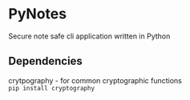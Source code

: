 # PyNotes
Secure note safe cli application written in Python 

## Dependencies
crytpography - for common cryptographic functions  
`pip install cryptography`
